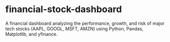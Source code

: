 # financial-stock-dashboard
A financial dashboard analyzing the performance, growth, and risk of major tech stocks (AAPL, GOOGL, MSFT, AMZN) using Python, Pandas, Matplotlib, and yfinance.
